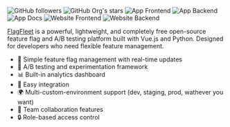 
![GitHub followers](https://img.shields.io/github/followers/FlagFleet)
![GitHub Org's stars](https://img.shields.io/github/stars/FlagFleet)
![App Frontend](https://img.shields.io/github/languages/top/FlagFleet/flagfleet_webapp)
![App Backend](https://img.shields.io/github/languages/top/FlagFleet/flagfleet_api)
![App Docs](https://img.shields.io/github/languages/top/FlagFleet/docs)
![Website Frontend](https://img.shields.io/github/languages/top/FlagFleet/website_webapp)
![Website Backend](https://img.shields.io/github/languages/top/FlagFleet/website_api)


[FlagFleet](https://github.com/FlagFleet) is a powerful, lightweight, and completely free open-source feature flag and A/B testing platform built with Vue.js and Python. Designed for developers who need flexible feature management.

- 🎯 Simple feature flag management with real-time updates
- 🧪 A/B testing and experimentation framework
- 📊 Built-in analytics dashboard
- 🔌 Easy integration 
- 🌍 Multi-custom-environment support (dev, staging, prod, wathever you want)
- 👥 Team collaboration features
- 🔒 Role-based access control
